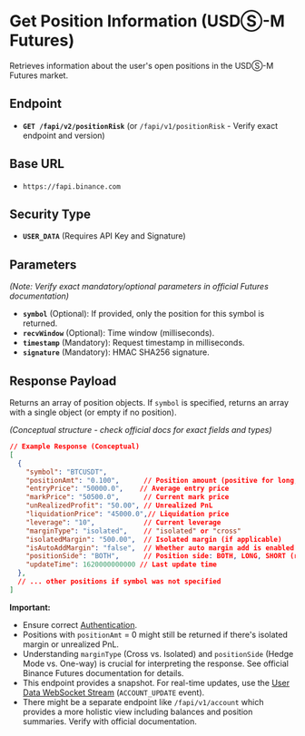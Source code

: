 # Get Position Information (USDⓈ-M Futures)

Retrieves information about the user's open positions in the USDⓈ-M Futures market.

## Endpoint

*   **`GET /fapi/v2/positionRisk`** (or `/fapi/v1/positionRisk` - Verify exact endpoint and version)

## Base URL

*   `https://fapi.binance.com`

## Security Type

*   **`USER_DATA`** (Requires API Key and Signature)

## Parameters

*(Note: Verify exact mandatory/optional parameters in official Futures documentation)*

*   **`symbol`** (Optional): If provided, only the position for this symbol is returned.
*   **`recvWindow`** (Optional): Time window (milliseconds).
*   **`timestamp`** (Mandatory): Request timestamp in milliseconds.
*   **`signature`** (Mandatory): HMAC SHA256 signature.

## Response Payload

Returns an array of position objects. If `symbol` is specified, returns an array with a single object (or empty if no position).

*(Conceptual structure - check official docs for exact fields and types)*

```json
// Example Response (Conceptual)
[
  {
    "symbol": "BTCUSDT",
    "positionAmt": "0.100",      // Position amount (positive for long, negative for short)
    "entryPrice": "50000.0",    // Average entry price
    "markPrice": "50500.0",      // Current mark price
    "unRealizedProfit": "50.00", // Unrealized PnL
    "liquidationPrice": "45000.0",// Liquidation price
    "leverage": "10",            // Current leverage
    "marginType": "isolated",    // "isolated" or "cross"
    "isolatedMargin": "500.00",  // Isolated margin (if applicable)
    "isAutoAddMargin": "false",  // Whether auto margin add is enabled (for isolated)
    "positionSide": "BOTH",      // Position side: BOTH, LONG, SHORT (relevant in Hedge Mode)
    "updateTime": 1620000000000 // Last update time
  },
  // ... other positions if symbol was not specified
]
```

**Important:**
*   Ensure correct [Authentication](./../../authentication.md).
*   Positions with `positionAmt` = 0 might still be returned if there's isolated margin or unrealized PnL.
*   Understanding `marginType` (Cross vs. Isolated) and `positionSide` (Hedge Mode vs. One-way) is crucial for interpreting the response. See official Binance Futures documentation for details.
*   This endpoint provides a snapshot. For real-time updates, use the [User Data WebSocket Stream](./../websocket/usds-m-futures.md) (`ACCOUNT_UPDATE` event).
*   There might be a separate endpoint like `/fapi/v1/account` which provides a more holistic view including balances and position summaries. Verify with official documentation. 